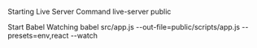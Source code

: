 Starting Live Server Command
live-server public

Start Babel Watching
babel src/app.js --out-file=public/scripts/app.js --presets=env,react --watch
